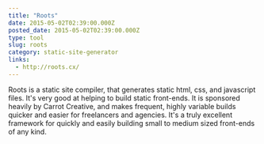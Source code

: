 ```yaml
---
title: "Roots"
date: 2015-05-02T02:39:00.000Z
posted_date: 2015-05-02T02:39:00.000Z
type: tool
slug: roots
category: static-site-generator
links:
  - http://roots.cx/
---
```

Roots is a static site compiler, that generates static html, css, and javascript files. It's very good at helping to build static front-ends. It is sponsored heavily by Carrot Creative, and makes frequent, highly variable builds quicker and easier for freelancers and agencies. It's a truly excellent framework for quickly and easily building small to medium sized front-ends of any kind.




